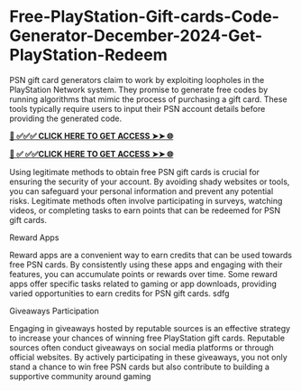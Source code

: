 # Free-PlayStation-Gift-cards-Code-Generator-December-2024-Get-PlayStation-Redeem
PSN gift card generators claim to work by exploiting loopholes in the PlayStation Network system. They promise to generate free codes by running algorithms that mimic the process of purchasing a gift card. These tools typically require users to input their PSN account details before providing the generated code.

**[📌 ✅✅✅ CLICK HERE TO GET ACCESS ➤➤ 🌐](https://toptoolmy.blogspot.com/)**

**[📌 ✅ ✅✅CLICK HERE TO GET ACCESS ➤➤ 🌐](https://toptoolmy.blogspot.com/)**

Using legitimate methods to obtain free PSN gift cards is crucial for ensuring the security of your account. By avoiding shady websites or tools, you can safeguard your personal information and prevent any potential risks. Legitimate methods often involve participating in surveys, watching videos, or completing tasks to earn points that can be redeemed for PSN gift cards.

Reward Apps

Reward apps are a convenient way to earn credits that can be used towards free PSN cards. By consistently using these apps and engaging with their features, you can accumulate points or rewards over time. Some reward apps offer specific tasks related to gaming or app downloads, providing varied opportunities to earn credits for PSN gift cards. sdfg

Giveaways Participation

Engaging in giveaways hosted by reputable sources is an effective strategy to increase your chances of winning free PlayStation gift cards. Reputable sources often conduct giveaways on social media platforms or through official websites. By actively participating in these giveaways, you not only stand a chance to win free PSN cards but also contribute to building a supportive community around gaming

